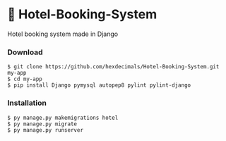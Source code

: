 # :rocket: Hotel-Booking-System

Hotel booking system made in Django

### Download
```shell
$ git clone https://github.com/hexdecimals/Hotel-Booking-System.git my-app
$ cd my-app
$ pip install Django pymysql autopep8 pylint pylint-django
```

### Installation
```shell
$ py manage.py makemigrations hotel
$ py manage.py migrate
$ py manage.py runserver
```